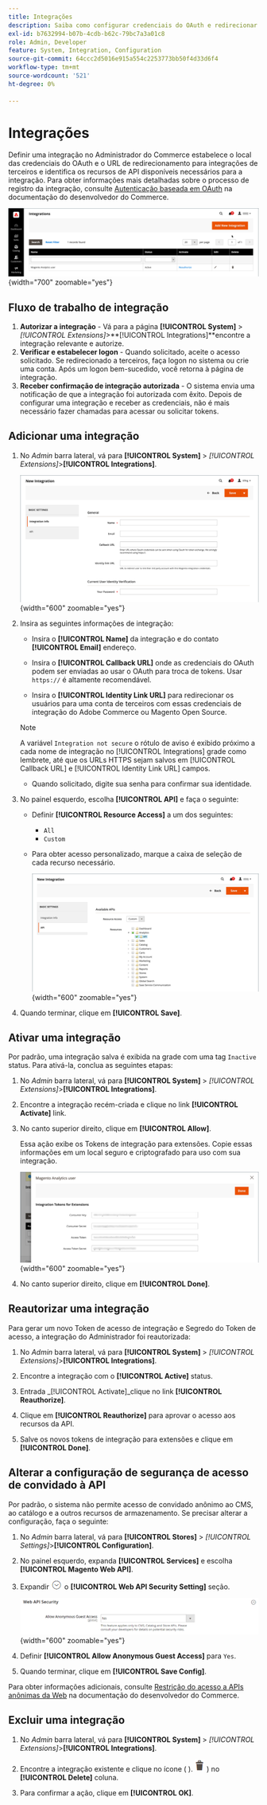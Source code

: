 ```yaml
---
title: Integrações
description: Saiba como configurar credenciais do OAuth e redirecionar URL para integrações de terceiros.
exl-id: b7632994-b07b-4cdb-b62c-79bc7a3a01c8
role: Admin, Developer
feature: System, Integration, Configuration
source-git-commit: 64ccc2d5016e915a554c2253773bb50f4d33d6f4
workflow-type: tm+mt
source-wordcount: '521'
ht-degree: 0%

---
```


# Integrações

Definir uma integração no Administrador do Commerce estabelece o local das credenciais do OAuth e o URL de redirecionamento para integrações de terceiros e identifica os recursos de API disponíveis necessários para a integração. Para obter informações mais detalhadas sobre o processo de registro da integração, consulte [Autenticação baseada em OAuth](https://developer.adobe.com/commerce/webapi/get-started/authentication/gs-authentication-oauth/) na documentação do desenvolvedor do Commerce.

![Integrações](./assets/integrations.png){width="700" zoomable="yes"}

## Fluxo de trabalho de integração

1. **Autorizar a integração** - Vá para a página **[!UICONTROL System]** > _[!UICONTROL Extensions]_>**[!UICONTROL Integrations]**encontre a integração relevante e autorize.
1. **Verificar e estabelecer logon** - Quando solicitado, aceite o acesso solicitado. Se redirecionado a terceiros, faça logon no sistema ou crie uma conta. Após um logon bem-sucedido, você retorna à página de integração.
1. **Receber confirmação de integração autorizada** - O sistema envia uma notificação de que a integração foi autorizada com êxito. Depois de configurar uma integração e receber as credenciais, não é mais necessário fazer chamadas para acessar ou solicitar tokens.

## Adicionar uma integração

1. No _Admin_ barra lateral, vá para **[!UICONTROL System]** > _[!UICONTROL Extensions]_>**[!UICONTROL Integrations]**.

   ![Nova integração](./assets/integration-new.png){width="600" zoomable="yes"}

1. Insira as seguintes informações de integração:

   - Insira o **[!UICONTROL Name]** da integração e do contato **[!UICONTROL Email]** endereço.

   - Insira o **[!UICONTROL Callback URL]** onde as credenciais do OAuth podem ser enviadas ao usar o OAuth para troca de tokens. Usar `https://` é altamente recomendável.

   - Insira o **[!UICONTROL Identity Link URL]** para redirecionar os usuários para uma conta de terceiros com essas credenciais de integração do Adobe Commerce ou Magento Open Source.

   >[!NOTE]
   >
   > A variável `Integration not secure` o rótulo de aviso é exibido próximo a cada nome de integração no [!UICONTROL Integrations] grade como lembrete, até que os URLs HTTPS sejam salvos em [!UICONTROL Callback URL] e [!UICONTROL Identity Link URL] campos.

   - Quando solicitado, digite sua senha para confirmar sua identidade.

1. No painel esquerdo, escolha **[!UICONTROL API]** e faça o seguinte:

   - Definir **[!UICONTROL Resource Access]** a um dos seguintes:

      - `All`
      - `Custom`

   - Para obter acesso personalizado, marque a caixa de seleção de cada recurso necessário.

     ![Integrações - API disponível](./assets/integrations-available-api.png){width="600" zoomable="yes"}

1. Quando terminar, clique em **[!UICONTROL Save]**.

## Ativar uma integração

Por padrão, uma integração salva é exibida na grade com uma tag `Inactive` status. Para ativá-la, conclua as seguintes etapas:

1. No _Admin_ barra lateral, vá para **[!UICONTROL System]** > _[!UICONTROL Extensions]_>**[!UICONTROL Integrations]**.

1. Encontre a integração recém-criada e clique no link **[!UICONTROL Activate]** link.

1. No canto superior direito, clique em **[!UICONTROL Allow]**.

   Essa ação exibe os Tokens de integração para extensões. Copie essas informações em um local seguro e criptografado para uso com sua integração.

   ![Tokens de integração para extensões](./assets/integration-tokens-for-extensions.png){width="600" zoomable="yes"}

1. No canto superior direito, clique em **[!UICONTROL Done]**.

## Reautorizar uma integração

Para gerar um novo Token de acesso de integração e Segredo do Token de acesso, a integração do Administrador foi reautorizada:

1. No _Admin_ barra lateral, vá para **[!UICONTROL System]** > _[!UICONTROL Extensions]_>**[!UICONTROL Integrations]**.

1. Encontre a integração com o **[!UICONTROL Active]** status.

1. Entrada _[!UICONTROL Activate]_clique no link **[!UICONTROL Reauthorize]**.

1. Clique em **[!UICONTROL Reauthorize]** para aprovar o acesso aos recursos da API.

1. Salve os novos tokens de integração para extensões e clique em **[!UICONTROL Done]**.

## Alterar a configuração de segurança de acesso de convidado à API

Por padrão, o sistema não permite acesso de convidado anônimo ao CMS, ao catálogo e a outros recursos de armazenamento. Se precisar alterar a configuração, faça o seguinte:

1. No _Admin_ barra lateral, vá para **[!UICONTROL Stores]** > _[!UICONTROL Settings]_>**[!UICONTROL Configuration]**.

1. No painel esquerdo, expanda **[!UICONTROL Services]** e escolha **[!UICONTROL Magento Web API]**.

1. Expandir ![Seletor de expansão](../assets/icon-display-expand.png) o **[!UICONTROL Web API Security Setting]** seção.

   ![Configuração de serviços - Configurações de segurança da API da Web](../configuration-reference/services/assets/web-api-security.png){width="600" zoomable="yes"}

1. Definir **[!UICONTROL Allow Anonymous Guest Access]** para `Yes`.

1. Quando terminar, clique em **[!UICONTROL Save Config]**.

Para obter informações adicionais, consulte [Restrição do acesso a APIs anônimas da Web](https://developer.adobe.com/commerce/webapi/rest/use-rest/anonymous-api-security/) na documentação do desenvolvedor do Commerce.

## Excluir uma integração

1. No _Admin_ barra lateral, vá para **[!UICONTROL System]** > _[!UICONTROL Extensions]_>**[!UICONTROL Integrations]**.

1. Encontre a integração existente e clique no ícone ( ). ![ícone de lixeira](../assets/icon-delete-trashcan-solid.png) ) no **[!UICONTROL Delete]** coluna.

1. Para confirmar a ação, clique em **[!UICONTROL OK]**.
